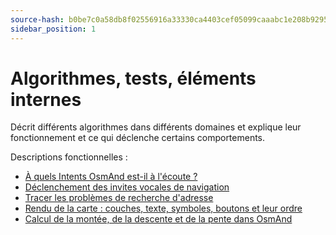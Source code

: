 ```yaml
---
source-hash: b0be7c0a58db8f02556916a33330ca4403cef05099caaabc1e208b929579022a 
sidebar_position: 1
---
```


# Algorithmes, tests, éléments internes
Décrit différents algorithmes dans différents domaines et explique leur fonctionnement et ce qui déclenche certains comportements.


Descriptions fonctionnelles :
* [À quels Intents OsmAnd est-il à l'écoute ?](./osmand-intents.md)
* [Déclenchement des invites vocales de navigation](./voice-prompt-triggering.md)
* [Tracer les problèmes de recherche d'adresse](./trace-address-search-issues.md)
* [Rendu de la carte : couches, texte, symboles, boutons et leur ordre](./map-rendering-layers.md)
* [Calcul de la montée, de la descente et de la pente dans OsmAnd](./calculate-uphill-slope.md)

